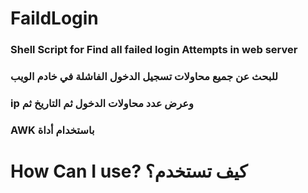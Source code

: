 # FaildLogin
### Shell Script for Find all failed login Attempts in web server
### للبحث عن جميع محاولات تسجيل الدخول الفاشلة في خادم الويب
### ip وعرض عدد محاولات الدخول ثم التاريخ ثم
### AWK باستخدام أداة 
 
# How Can I use? كيف تستخدم؟
 
 
 

